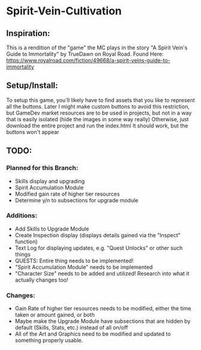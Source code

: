# Spirit-Vein-Cultivation
## Inspiration:
This is a rendition of the "game" the MC plays in the story "A Spirit Vein's Guide to Immortality" by TrueDawn on Royal Road.  Found Here: https://www.royalroad.com/fiction/49668/a-spirit-veins-guide-to-immortality

## Setup/Install:
To setup this game, you'll likely have to find assets that you like to represent all the buttons.  Later I might make custom buttons to avoid this restriction, but GameDev market resources are to be used in projects, but not in a way that is easily isolated (hide the images in some way really)
Otherwise, just download the entire project and run the index.html
It should work, but the buttons won't appear

## TODO:
### Planned for this Branch:
- Skills display and upgrading
- Spirit Accumulation Module
- Modified gain rate of higher tier resources
- Determine y/n to subsections for upgrade module

### Additions:
- Add Skills to Upgrade Module
- Create Inspection display (displays details gained via the "Inspect" function)
- Text Log for displaying updates, e.g. "Quest Unlocks" or other such things
- QUESTS: Entire thing needs to be implemented!
- "Spirit Accumulation Module" needs to be implemented
- "Character Size" needs to be added and utilized!  Research into what it actually changes too!

### Changes: 
- Gain Rate of higher tier resources needs to be modified, either the time taken or amount gained, or both
- Maybe make the Upgrade Module have subsections that are hidden by default (Skills, Stats, etc.) instead of all on/off
- All of the Art and Graphics need to be modified and updated to something properly usable.
